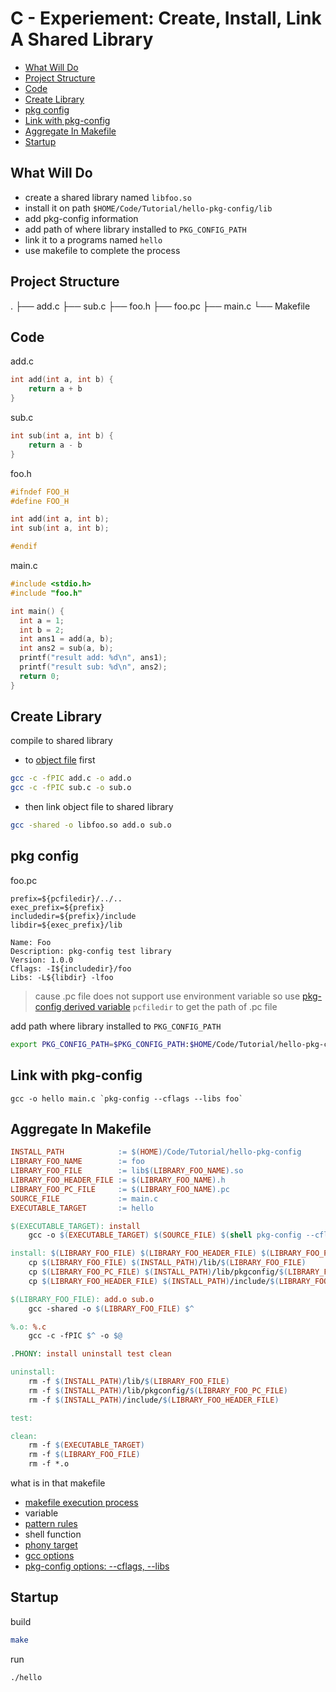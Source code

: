 # C - Experiement: Create, Install, Link A Shared Library 

* [What Will Do](#what-will-do)
* [Project Structure](#project-structure)
* [Code](#code)
* [Create Library](#create-library)
* [pkg config](#pkg-config)
* [Link with pkg-config](#link-with-pkg-config)
* [Aggregate In Makefile](#aggregate-in-makefile)
* [Startup](#startup)

## What Will Do

- create a shared library named `libfoo.so`
- install it on path `$HOME/Code/Tutorial/hello-pkg-config/lib`
- add pkg-config information
- add path of where library installed to `PKG_CONFIG_PATH`
- link it to a programs named `hello`
- use makefile to complete the process

## Project Structure

.
├── add.c
├── sub.c
├── foo.h
├── foo.pc
├── main.c
└── Makefile

## Code

add.c

```c
int add(int a, int b) {
    return a + b
}
```

sub.c

```c
int sub(int a, int b) {
    return a - b
}
```

foo.h

```c
#ifndef FOO_H
#define FOO_H

int add(int a, int b);
int sub(int a, int b);

#endif
```

main.c

```c
#include <stdio.h>
#include "foo.h" 

int main() { 
  int a = 1;
  int b = 2;
  int ans1 = add(a, b);
  int ans2 = sub(a, b);
  printf("result add: %d\n", ans1);
  printf("result sub: %d\n", ans2);
  return 0; 
}
```

## Create Library

compile to shared library

- to [object file](c-object-file.md) first

```sh
gcc -c -fPIC add.c -o add.o
gcc -c -fPIC sub.c -o sub.o
```

- then link object file to shared library

```sh
gcc -shared -o libfoo.so add.o sub.o
```

## pkg config

foo.pc

```
prefix=${pcfiledir}/../..
exec_prefix=${prefix}
includedir=${prefix}/include
libdir=${exec_prefix}/lib

Name: Foo
Description: pkg-config test library
Version: 1.0.0
Cflags: -I${includedir}/foo
Libs: -L${libdir} -lfoo
```

> cause .pc file does not support use environment variable
> so use [pkg-config derived variable](linux-pkg-config.md#derived-variable) `pcfiledir` to get the path of .pc file

add path where library installed to `PKG_CONFIG_PATH`

```sh
export PKG_CONFIG_PATH=$PKG_CONFIG_PATH:$HOME/Code/Tutorial/hello-pkg-config/lib
```

## Link with pkg-config

```
gcc -o hello main.c `pkg-config --cflags --libs foo`
```

## Aggregate In Makefile

```makefile
INSTALL_PATH            := $(HOME)/Code/Tutorial/hello-pkg-config
LIBRARY_FOO_NAME        := foo
LIBRARY_FOO_FILE        := lib$(LIBRARY_FOO_NAME).so
LIBRARY_FOO_HEADER_FILE := $(LIBRARY_FOO_NAME).h
LIBRARY_FOO_PC_FILE     := $(LIBRARY_FOO_NAME).pc
SOURCE_FILE             := main.c
EXECUTABLE_TARGET       := hello

$(EXECUTABLE_TARGET): install
	gcc -o $(EXECUTABLE_TARGET) $(SOURCE_FILE) $(shell pkg-config --cflags --libs $(LIBRARY_FOO_NAME))

install: $(LIBRARY_FOO_FILE) $(LIBRARY_FOO_HEADER_FILE) $(LIBRARY_FOO_PC_FILE)
	cp $(LIBRARY_FOO_FILE) $(INSTALL_PATH)/lib/$(LIBRARY_FOO_FILE)
	cp $(LIBRARY_FOO_PC_FILE) $(INSTALL_PATH)/lib/pkgconfig/$(LIBRARY_FOO_PC_FILE)
	cp $(LIBRARY_FOO_HEADER_FILE) $(INSTALL_PATH)/include/$(LIBRARY_FOO_HEADER_FILE)

$(LIBRARY_FOO_FILE): add.o sub.o
	gcc -shared -o $(LIBRARY_FOO_FILE) $^

%.o: %.c
	gcc -c -fPIC $^ -o $@

.PHONY: install uninstall test clean

uninstall:
	rm -f $(INSTALL_PATH)/lib/$(LIBRARY_FOO_FILE)
	rm -f $(INSTALL_PATH)/lib/pkgconfig/$(LIBRARY_FOO_PC_FILE)
	rm -f $(INSTALL_PATH)/include/$(LIBRARY_FOO_HEADER_FILE)

test:

clean:
	rm -f $(EXECUTABLE_TARGET)
	rm -f $(LIBRARY_FOO_FILE)
	rm -f *.o
```

what is in that makefile

- [makefile execution process](makefile-execution-process.md)
- variable
- [pattern rules](makefile-implicit-rules.md#pattern-rules)
- shell function
- [phony target]()
- [gcc options](gcc-options.md)
- [pkg-config options: --cflags, --libs](linux-pkg-config.md#options)

## Startup

build

```sh
make
```

run

```sh
./hello
```


